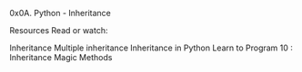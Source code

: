 0x0A. Python - Inheritance

Resources
Read or watch:

Inheritance
Multiple inheritance
Inheritance in Python
Learn to Program 10 : Inheritance Magic Methods
